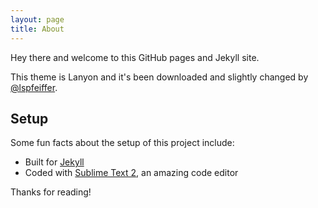 ```yaml
---
layout: page
title: About
---
```


<p class="message">
  Hey there and welcome to this GitHub pages and Jekyll site.
</p>

This theme is Lanyon and it's been downloaded and slightly changed by [@lspfeiffer](https://twitter.com/lspfeiffer).

## Setup

Some fun facts about the setup of this project include:

* Built for [Jekyll](http://jekyllrb.com)
* Coded with [Sublime Text 2](http://sublimetext.org), an amazing code editor


Thanks for reading!